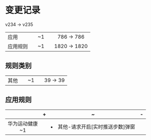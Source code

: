 # 变更记录

v234 -> v235

||||||
|-|:-:|:-:|:-:|:-:|
|应用||~1||786 -> 786|
|应用规则||~1||1820 -> 1820|

## 规则类别

||||||
|-|:-:|:-:|:-:|:-:|
|其他||~1||39 -> 39|

## 应用规则

||+|~|-|
|:-:|-|-|-|
|华为运动健康<br>~1||<li>其他-请求开启[实时推送步数]弹窗||
